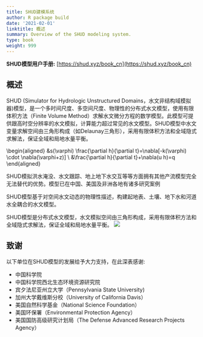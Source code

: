 ```yaml
---
title: SHUD建模系统
author: R package build
date: '2021-02-01'
linktitle: 概述
summary: Overview of the SHUD modeling system.
type: book
weight: 999
---
```


**SHUD模型用户手册:**
[https://shud.xyz/book_cn](https://shud.xyz/book_cn)


## 概述

SHUD (Simulator for Hydrologic Unstructured Domains，水文非结构域模拟器)模型，是一个多时间尺度、多空间尺度、物理性的分布式水文模型，使用有限体积方法（Finite Volume Method）求解水文微分方程的数学模型。此模型可提供跟高时空分辨率的水文模拟，计算能力超过常见的水文模型。SHUD模型中水文变量求解空间由三角形构成（如Delaunay三角形），采用有限体积方法和全域隐式求解法，保证全域和局地水量平衡。

\begin{aligned}
&s(\varphi) \frac{\partial h}{\partial t}=\nabla[-k(\varphi) \cdot \nabla(\varphi+z)] \\
&\frac{\partial h}{\partial t}+\nabla(u h)=q
\end{aligned}

SHUD模拟洪水淹没、水文跟踪、地上地下水交互等等方面拥有其他产流模型完全无法替代的优势。模型已在中国、美国及非洲各地有诸多研究案例

SHUD模型基于对空间水文动态的物理性描述，构建起地表、土壤、地下水和河道水全耦合的水文模型。

SHUD模型是分布式水文模型，水文模拟空间由三角形构成，采用有限体积方法和全域隐式求解法，保证全域和局地水量平衡。
![](/media/shud.png)

## 致谢

以下单位在SHUD模型的发展给予大力支持，在此深表感谢:

- 中国科学院
- 中国科学院西北生态环境资源研究院
- 宾夕法尼亚州立大学（Pennsylvania State University)
- 加州大学戴维斯分校（University of California Davis）
- 美国自然科学基金（National Science Foundation）
- 美国环保署（Environmental Protection Agency）
- 美国国防高级研究计划局（The Defense Advanced Research Projects Agency）
